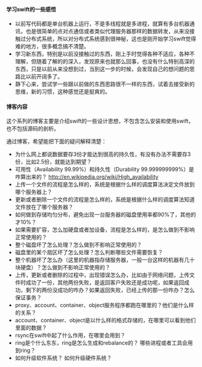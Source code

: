 #### 学习swift的一些感悟
* 以前写代码都是单台机器上运行，不是多线程就是多进程，就算有多台机器通讯，也是很简单的点对点通信或者类似代理服务器那样的数据转发，从来没接触过分布式系统，所以对分布式系统感到很神秘，这也是刚开始学习swift觉得难的地方，很多概念搞不清楚。
*   学习新东西，特别是以前没接触过的东西，刚上手时觉得各种不适应，各种不理解，但随着了解的的深入，发现原来也就那么回事，也没有什么特别高深的东西，只是以前从来没想到过，当到这一步的时候，会发现自己的想问题的思路比以前开阔多了。
* 静下心来，尝试学一些跟以前做的东西思路很不一样的东西，试着去接受新的思维，新的习惯，这种感觉还是挺爽的。

#### 博客内容
这个系列的博客主要是介绍swift的一些设计思想，不包含怎么安装和使用swift，也不包括源码的剖析。 

通过博客，希望能把下面的疑问解释清楚：

* 为什么网上都说数据要存3份才能达到很高的持久性，有没有办法不需要存3份，比如2.5份，就能达到期望？
* 可用性（Availability 99.99%）和持久性（Durability 99.999999999%）是咋算出来的？    http://en.wikipedia.org/wiki/High_availability
* 上传一个文件的流程是怎么样的，系统是根据什么样的调度算法决定文件放到哪个服务器上？
* 更新或者删除一个文件的流程是怎么样的，系统是根据什么样的调度算法知道文件放在了哪个服务器？
* 如何做到存储均匀分布，避免出现一台服务器的磁盘使用率都90%了，其他的才10%？
* 如果需要扩容，怎么加硬盘或者加设备，流程是怎么样的，是怎么做到不影响正常使用的？
* 整个磁盘坏了怎么处理？怎么做到不影响正常使用的？
* 磁盘里的某个扇区坏了怎么处理？怎么判断哪些文件需要恢复？
* 整个机器坏了怎么办（这里的机器指存储服务器，一般一台这样的机器有几十块硬盘）？怎么做到不影响正常使用的？
* 上传，更新或者删除的过程中，出现错误怎么办，比如由于网络问题，上传文件时成功了一份，其他两份失败，是返回客户失败还是成功呢，如果返回成功，剩下的两份没成功的咋办？如果返回失败，已经上传的那一份咋办？怎么保证事务？
* proxy、account、container、object服务程序都跑在哪里的？他们是什么样的关系？
* account、container、object是以什么样的格式存储的，在哪里可以看到他们里面的数据？
* rsync在swift中起了什么作用，在哪里会用到？
* ring是个什么东东，ring是怎么生成和rebalance的？ 哪些进程或者工具会用到ring？
* 如何升级软件系统？ 如何升级硬件系统？
